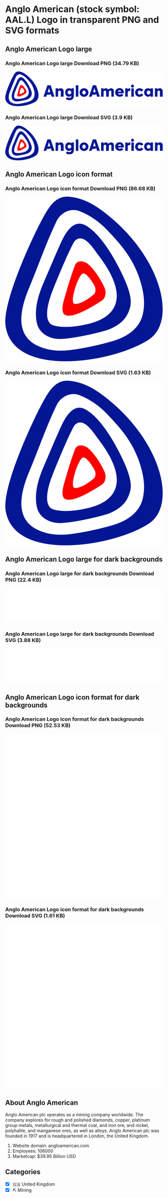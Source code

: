 # Anglo American (stock symbol: AAL.L) Logo in transparent PNG and SVG formats

## Anglo American Logo large

### Anglo American Logo large Download PNG (34.79 KB)

![Anglo American Logo large Download PNG (34.79 KB)](/img/orig/AAL.L_BIG-30373c8c.png)

### Anglo American Logo large Download SVG (3.9 KB)

![Anglo American Logo large Download SVG (3.9 KB)](/img/orig/AAL.L_BIG-6a0706dc.svg)

## Anglo American Logo icon format

### Anglo American Logo icon format Download PNG (86.68 KB)

![Anglo American Logo icon format Download PNG (86.68 KB)](/img/orig/AAL.L-32934a3d.png)

### Anglo American Logo icon format Download SVG (1.63 KB)

![Anglo American Logo icon format Download SVG (1.63 KB)](/img/orig/AAL.L-0efb2b66.svg)

## Anglo American Logo large for dark backgrounds

### Anglo American Logo large for dark backgrounds Download PNG (22.4 KB)

![Anglo American Logo large for dark backgrounds Download PNG (22.4 KB)](/img/orig/AAL.L_BIG.D-7893f0b4.png)

### Anglo American Logo large for dark backgrounds Download SVG (3.88 KB)

![Anglo American Logo large for dark backgrounds Download SVG (3.88 KB)](/img/orig/AAL.L_BIG.D-f078bfbb.svg)

## Anglo American Logo icon format for dark backgrounds

### Anglo American Logo icon format for dark backgrounds Download PNG (52.53 KB)

![Anglo American Logo icon format for dark backgrounds Download PNG (52.53 KB)](/img/orig/AAL.L.D-e189563c.png)

### Anglo American Logo icon format for dark backgrounds Download SVG (1.61 KB)

![Anglo American Logo icon format for dark backgrounds Download SVG (1.61 KB)](/img/orig/AAL.L.D-8dfdb62c.svg)

## About Anglo American

Anglo American plc operates as a mining company worldwide. The company explores for rough and polished diamonds, copper, platinum group metals, metallurgical and thermal coal, and iron ore; and nickel, polyhalite, and manganese ores, as well as alloys. Anglo American plc was founded in 1917 and is headquartered in London, the United Kingdom.

1. Website domain: angloamerican.com
2. Employees: 106000
3. Marketcap: $39.95 Billion USD


## Categories
- [x] 🇬🇧 United Kingdom
- [x] ⛏️ Mining
